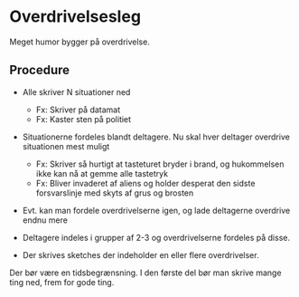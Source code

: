 # Overdrivelsesleg

Meget humor bygger på overdrivelse.

## Procedure

* Alle skriver N situationer ned
    - Fx: Skriver på datamat
    - Fx: Kaster sten på politiet

* Situationerne fordeles blandt deltagere. Nu skal hver deltager overdrive situationen mest muligt
    - Fx: Skriver så hurtigt at tasteturet bryder i brand, og hukommelsen ikke kan nå at gemme alle tastetryk
    - Fx: Bliver invaderet af aliens og holder desperat den sidste forsvarslinje med skyts af grus og brosten

* Evt. kan man fordele overdrivelserne igen, og lade deltagerne overdrive endnu mere

* Deltagere indeles i grupper af 2-3 og overdrivelserne fordeles på disse.
* Der skrives sketches der indeholder en eller flere overdrivelser.

Der bør være en tidsbegrænsning. I den første del bør man skrive mange ting ned, frem for gode ting.
